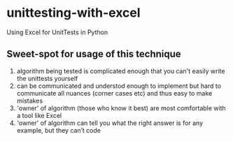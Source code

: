 # unittesting-with-excel

Using Excel for UnitTests in Python

## Sweet-spot for usage of this technique

1. algorithm being tested is complicated enough that you can't easily write the unittests yourself
1. can be communicated and understod enough to implement but hard to communicate all nuances (corner cases etc) and thus easy to make mistakes
1. 'owner' of algorithm (those who know it best) are most comfortable with a tool like Excel
1. 'owner' of algorithm can tell you what the right answer is for any example, but they can’t code

